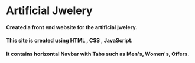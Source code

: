 # Artificial Jwelery
#### Created a front end website for the artificial jwelery.
#### This site is created using **HTML** , **CSS** , **JavaScript**.
#### It contains horizontal Navbar with Tabs such as Men's, Women's, Offers.
